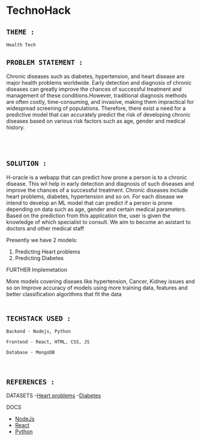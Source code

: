 # TechnoHack


## ` THEME : `
```
Health Tech
```
## ` PROBLEM STATEMENT : `
Chronic diseases such as diabetes, hypertension, and heart disease are major health problems worldwide. 
Early detection and diagnosis of chronic diseases can greatly improve the chances of successful treatment 
and management of these conditions.However, traditional diagnosis methods are often costly, time-consuming, 
and invasive, making them impractical for widespread screening of populations.
Therefore, there exist a need for a predictive model that can accurately predict the risk of developing 
chronic diseases based on various risk factors such as age, gender and medical history.

<br /><br />

## ` SOLUTION : `
H-oracle is a webapp that can predict how prone a person is to a chronic disease. This wil help in early 
detection and diagnosis of such diseases and improve the chances of a successful treatment.
Chronic diseases include heart problems, diabetes, hypertension and so on. For each disease we intend to 
develop an ML model that can predict if a person is prone depending on data such as age, gender and certain 
medical parameters. Based on the prediction from this application the, user is given the knowledge of which 
specialist to consult. 
We aim to become an asistant to doctors and other medical staff

Presently we have 2 models:
1. Predicting Heart problems
2. Predicting Diabetes

FURTHER Implemetation

More models covering diseaes like hypertension, Cancer, Kidney issues and so on
Improve accuracy of models using more training data, features and better classification algorithms that fit the data 
<br /><br />


## ` TECHSTACK USED : `
```
Backend - Nodejs, Python

Frontend - React, HTML, CSS, JS

Database - MongoDB
```
<br />


## ` REFERENCES : `

DATASETS
 -[Heart problems](https://www.kaggle.com/datasets/venkatkarthick/heartcsv)
 -[Diabetes](https://www.kaggle.com/datasets/alexteboul/diabetes-health-indicators-dataset)

 DOCS
  - [NodeJs](https://nodejs.org/en/docs)
  - [React](https://reactjs.org/docs/getting-started.html)
  - [Python](https://docs.python.org/3/)



